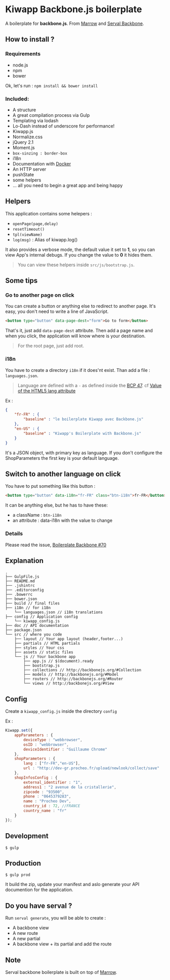 # Kiwapp Backbone.js boilerplate

A boilerplate for **backbone.js**. From [Marrow](http://mdwn.in/gh/kud/marrow) and [Serval Backbone](https://github.com/dhoko/serval-backbone).

## How to install ?

### Requirements

- node.js
- npm
- bower

Ok, let's run : `npm install && bower install`

### Included:

- A structure
- A great compilation process via Gulp
- Templating via lodash
- Lo-Dash instead of underscore for performance!
- Kiwapp.js
- Normalize.css
- jQuery 2.1
- Moment.js
- `box-sinzing : border-box`
- i18n
- Documentation with [Docker](https://github.com/jbt/docker)
- An HTTP server
- pushState
- some helpers
- ... all you need to begin a great app and being happy

## Helpers

This application contains some helepers :

- `openPage(page,delay)`
- `resetTimeout()`
- `tpl(viewName)`
- `log(msg)` : Alias of kiwapp.log()

It also provides a verbose mode, the default value it set to **1**, so you can view App's internal debugs. If you change the value to **0** it hides them.

> You can view these helpers inside `src/js/bootstrap.js`.

## Some tips

### Go to another page on click

You can create a button or anything else to redirect to another page. It's easy, you don't need to write a line of JavaScript.

```html
<button type="button" data-page-dest="form">Go to form</button>
```

That's it, just add `data-page-dest` attribute. Then add a page name and when you click, the application will know where is your destination.

> For the root page, just add root.

### i18n

You have to create a directory `i18n` if it does'nt exist. Than add a file : `languages.json`.

> Language are defined with a `-` as defined inside the [BCP 47](http://tools.ietf.org/html/bcp47). cf [Value of the HTML5 lang attribute](http://webmasters.stackexchange.com/questions/28307/value-of-the-html5-lang-attribute)

Ex :
```json
{
    "fr-FR" : {
        "baseline" : "le boilerplate Kiwapp avec Backbone.js"
    },
    "en-US" : {
        "baseline" : "Kiwapp's Boilerplate with Backbone.js"
    }
}
```

It's a JSON object, with primary key as language. If you don't configure the ShopParameters the first key is your default language.

## Switch to another language on click

You have to put something like this button :

```html
<button type="button" data-i18n="fr-FR" class="btn-i18n">fr-FR</button>
```

It can be anything else, but he has to have these:

- a className : `btn-i18n`
- an attribute : data-i18n with the value to change

### Details

Please read the issue, [Boilerplate Backbone #70](https://github.com/procheo/ProcheoApps/issues/70)

## Explanation

```shell
.
├── GulpFile.js
├── README.md
├── .jshintrc
├── .editorconfig
├── .bowerrc
├── bower.json
├── build // final files
├── i18n // for i18n
    └── languages.json // i18n translations
├── config // Application config
    └── kiwapp_config.js
├── doc // API documentation
├── package.json
└── src // where you code
    ├── layout // Your app layout (header,footer...)
    ├── partials // HTML partials
    ├── styles // Your css
    ├── assets // static files
    └── js // Your backbone app
        ├── app.js // $(document).ready
        ├── bootstrap.js
        ├── collections // http://backbonejs.org/#Collection
        ├── models // http://backbonejs.org/#Model
        ├── routers // http://backbonejs.org/#Router
        └── views // http://backbonejs.org/#View
```

## Config

Create a `kiwapp_config.js` inside the directory `config`

Ex :

```JavaScript
Kiwapp.set({
    appParameters : {
        deviceType : "webbrowser",
        osID : "webbrowser",
        deviceIdentifier : "Guillaume Chrome"
    },
    shopParameters : {
        lang : ["fr-FR","en-US"],
        url : "http://dev-gr.procheo.fr/upload/newlook/collect/save"
    },
    shopInfosConfig : {
        external_identifier : "1",
        address1 : "2 avenue de la cristallerie",
        zipcode : "93500",
        phone : "0645379283",
        name : "Procheo Dev",
        country_id : 72, //FRANCE
        country_name : "fr"
    }
});
```


## Development

```shell
$ gulp
```

## Production

```shell
$ gulp prod
```

It build the zip, update your manifest and aslo generate your API documention for the application.

## Do you have serval ?

Run `serval generate`, you will be able to create :
- A backbone view
- A new route
- A new partial
- A backbone view + its partial and add the route

## Note

Serval backbone boilerplate is built on top of [Marrow](https://github.com/kud/marrow).
